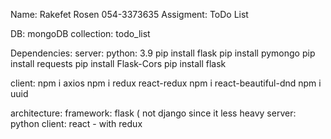 Name: Rakefet Rosen
054-3373635
Assigment: ToDo List

DB: mongoDB
collection: todo_list



Dependencies:
server:
python: 3.9
pip install flask
pip install pymongo
pip install requests
pip install Flask-Cors
pip install flask

client:
npm i axios
npm i redux react-redux
npm i react-beautiful-dnd
npm i uuid


architecture: 
framework: flask ( not django since it less heavy
server: python
client: react - with redux




